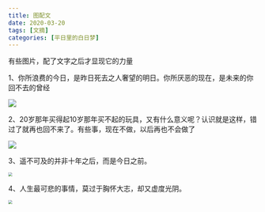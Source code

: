 ```yaml
---
title: 图配文
date: 2020-03-20
tags: [文摘]
categories: [平日里的白日梦]
---
```


有些图片，配了文字之后才显现它的力量

1、你所浪费的今日，是昨日死去之人奢望的明日。你所厌恶的现在，是未来的你回不去的曾经

![](https://s1.ax1x.com/2020/03/20/86XIWq.png)

2、20岁那年买得起10岁那年买不起的玩具，又有什么意义呢？认识就是这样，错过了就再也回不来了。有些事，现在不做，以后再也不会做了

![](https://s1.ax1x.com/2020/03/20/86Xzf1.png)

3、遥不可及的并非十年之后，而是今日之前。

<img src="https://s1.ax1x.com/2020/03/20/86jBBF.jpg" style="zoom: 50%;" />

4、人生最可悲的事情，莫过于胸怀大志，却又虚度光阴。

<img src="https://s1.ax1x.com/2020/03/20/86vVDU.jpg" style="zoom:50%;" />